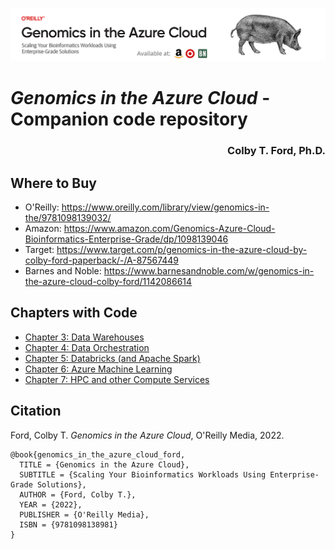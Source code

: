
![](https://raw.githubusercontent.com/colbyford/colbyford/master/github_banner.png)

# _Genomics in the Azure Cloud_ - Companion code repository

<h3 align = "right">Colby T. Ford, Ph.D.</h3>

## Where to Buy
- O'Reilly: https://www.oreilly.com/library/view/genomics-in-the/9781098139032/
- Amazon: https://www.amazon.com/Genomics-Azure-Cloud-Bioinformatics-Enterprise-Grade/dp/1098139046
- Target: https://www.target.com/p/genomics-in-the-azure-cloud-by-colby-ford-paperback/-/A-87567449
- Barnes and Noble: https://www.barnesandnoble.com/w/genomics-in-the-azure-cloud-colby-ford/1142086614



## Chapters with Code
<!-- - [Chapter 2: Data Lakes]() -->
- [Chapter 3: Data Warehouses](03_data_warehouses)
- [Chapter 4: Data Orchestration](04_data_orchestration)
- [Chapter 5: Databricks (and Apache Spark)](05_databricks)
- [Chapter 6: Azure Machine Learning](06_amls)
- [Chapter 7: HPC and other Compute Services](07_hpc)

<!-- Other Resources -->

## Citation

Ford, Colby T. _Genomics in the Azure Cloud_, O'Reilly Media, 2022.

```
@book{genomics_in_the_azure_cloud_ford,
  TITLE = {Genomics in the Azure Cloud},
  SUBTITLE = {Scaling Your Bioinformatics Workloads Using Enterprise-Grade Solutions},
  AUTHOR = {Ford, Colby T.},
  YEAR = {2022},
  PUBLISHER = {O'Reilly Media},
  ISBN = {9781098138981}
}
```
